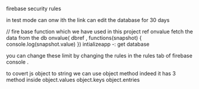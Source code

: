 firebase security rules 

in test mode can onw ith the link can edit the database for 30 days 

// fire base function which we have used in this project
ref
onvalue fetch the data from the db  onvalue( dbref , functions(snapshot) {
    console.log(snapshot.value)
})
intializeapp -:
get database

you can change these limit by changing the rules in the rules tab of firebase console .

to covert js object to string we can use object method indeed
it has 3 method inside
object.values
object.keys
object.entries 

